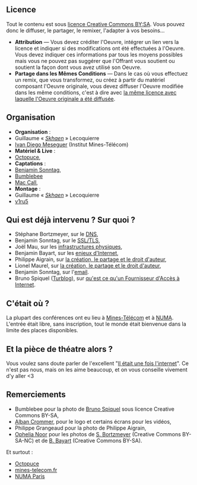 ## Licence

Tout le contenu est sous <a href="https://creativecommons.org/licenses/by-sa/3.0/fr/">licence Creative Commons BY:SA</a>. Vous pouvez donc le diffuser, le partager, le remixer, l'adapter à vos besoins...

* **Attribution** — Vous devez créditer l'Oeuvre, intégrer un lien vers la licence et indiquer si des modifications ont été effectuées à l'Oeuvre. Vous devez indiquer ces informations par tous les moyens possibles mais vous ne pouvez pas suggérer que l'Offrant vous soutient ou soutient la façon dont vous avez utilisé son Oeuvre.
* **Partage dans les Mêmes Conditions** — Dans le cas où vous effectuez un remix, que vous transformez, ou créez à partir du matériel composant l'Oeuvre originale, vous devez diffuser l'Oeuvre modifiée dans les même conditions, c'est à dire avec <a href="https://creativecommons.org/licenses/by-sa/3.0/fr/">la même licence avec laquelle l'Oeuvre originale a été diffusée</a>.


## Organisation

* **Organisation** : 
 * Guillaume « <em><a href="https://www.cyphercat.eu/">Skhaen</a></em> » Lecoquierre
 * <a href="https://twitter.com/THD_IT">Ivan Diego Meseguer</a> (Institut Mines-Télécom)
* **Matériel &amp; Live** : 
 * <a href="https://www.octopuce.fr">Octopuce</a>,
* **Captations** : 
 * <a href="https://benjamin.sonntag.fr/fr">Benjamin Sonntag</a>, 
 * <a href="https://www.bumble-bee.fr/">Bumblebee</a>
  * <a href="https://twitter.com/mac_call">Mac  Call</a>,
* **Montage** :
 * Guillaume « <em><a href="https://libwalk.so/">Skhaen</a></em> » Lecoquierre
 * <a href="https://twitter.com/V1ru535">v1ru5</a>


## Qui est déjà intervenu ? Sur quoi ?

* Stéphane Bortzmeyer, sur le <a href="dns-bortzmeyer/index.html">DNS</a>,
* Benjamin Sonntag, sur le <a href="ssltls-benjamin-sonntag/index.html">SSL/TLS</a>,
* Joël Mau, sur les <a href="les-infrastructures-physiques-joel-mau/index.html">infrastructures physiques</a>,
* Benjamin Bayart, sur les <a href="comprendre-un-monde-qui-change-internet-et-ses-enjeux-benjamin-bayart/index.html">enjeux d'Internet</a>,
* Philippe Aigrain, sur <a href="creation-partage-et-droit-dauteur-a-lere-dinternet-par-philippe-aigrain/index.html">la création, le partage et le droit d'auteur</a>,
* Lionel Maurel, sur <a href="creation-partage-et-droit-dauteur-a-lere-dinternet-par-lionel-maurel/index.html">la création, le partage et le droit d'auteur</a>,
* Benjamin Sonntag, sur l'<a href="lemail-par-benjamin-sonntag/index.html">email</a>.
* Bruno Spiquel (<a href="https://blog.spyou.org">Turblog</a>), sur <a href="comment-devenir-votre-propre-fai/index.html">qu'est ce qu'un Fournisseur d'Accès à Internet</a>.


## C'était où ?

La plupart des conférences ont eu lieu à [Mines-Télécom](https://www.mines-telecom.fr/) et à [NUMA](https://www.numaparis.com/). L'entrée était libre, sans inscription, tout le monde était bienvenue dans la limite des places disponibles.

## Et la pièce de théatre alors ?

Vous voulez sans doute parler de l'excellent "[Il était une fois l'internet](https://13r3p.com/iletaitunefoislinternet/)". Ce n'est pas nous, mais on les aime beaucoup, et on vous conseille vivement d'y aller <3


## Remerciements

* Bumblebee pour la photo de <a href="https://photos.bumble-bee.fr/index.php/ManifestationsConferences/Pas-sage-en-seine-2013/DSC_1817">Bruno Spiquel</a> sous licence Creative Commons BY-SA,
* <a href="https://crommer.fr/">Alban Crommer</a>, pour le logo et certains écrans pour les vidéos,
* Philippe Grangeaud pour la photo de Philippe Aigrain,
* <a href="https://about.me/ophelia.noor">Ophelia Noor</a> pour les photos de <a href="https://secure.flickr.com/photos/nuridao/7390110486/in/set-72157630130740572">S. Bortzmeyer</a> (Creative Commons BY-SA-NC) et de <a href="https://secure.flickr.com/photos/nuridao/7391140692/in/set-72157630130740572">B. Bayart</a> (Creative Commons BY-SA).

Et surtout :

* [Octopuce](https://www.octopuce.fr)
* [mines-telecom.fr](https://www.mines-telecom.fr/)
* [NUMA Paris](https://www.numaparis.com)
